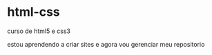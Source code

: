 # html-css
 curso de html5 e css3

estou aprendendo a criar sites e agora vou gerenciar meu repositorio